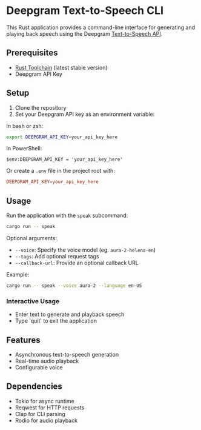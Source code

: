 # Deepgram Text-to-Speech CLI

This Rust application provides a command-line interface for generating and playing back speech using the Deepgram [Text-to-Speech API](https://developers.deepgram.com/docs/text-to-speech).

## Prerequisites

- [Rust Toolchain](https://rustup.rs) (latest stable version)
- Deepgram API Key

## Setup

1. Clone the repository
2. Set your Deepgram API key as an environment variable:

In bash or zsh:

```bash
export DEEPGRAM_API_KEY=your_api_key_here
```

In PowerShell:

```pwsh
$env:DEEPGRAM_API_KEY = 'your_api_key_here'
```

Or create a `.env` file in the project root with:

```toml
DEEPGRAM_API_KEY=your_api_key_here
```

## Usage

Run the application with the `speak` subcommand:

```bash
cargo run -- speak
```

Optional arguments:

- `--voice`: Specify the voice model (eg. `aura-2-helena-en`)
- `--tags`: Add optional request tags
- `--callback-url`: Provide an optional callback URL

Example:

```bash
cargo run -- speak --voice aura-2 --language en-US
```

### Interactive Usage

- Enter text to generate and playback speech
- Type 'quit' to exit the application

## Features

- Asynchronous text-to-speech generation
- Real-time audio playback
- Configurable voice

## Dependencies

- Tokio for async runtime
- Reqwest for HTTP requests
- Clap for CLI parsing
- Rodio for audio playback
